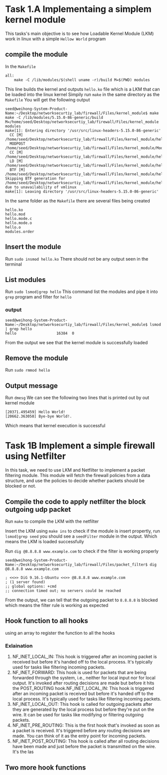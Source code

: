 # Task 1.A Implementaing a simplem kernel module
This tasks's main objective is to see how Loadable Kernel Module (LKM) work in linux with a simple `Hellow World` program

## compile the module

In the `Makefile` 
```
all:
	make -C /lib/modules/$(shell uname -r)/build M=$(PWD) modules
```
This line builds the kernel and outputs `hello.ko` file which is a LKM that can be loaded into the linux kernel
Simpily run `make` in the same directory as the `Makefile`
You will get the following output 
```
seed@weihong-System-Product-Name:~/Desktop/networksecurtiy_lab/firewall/Files/kernel_module$ make
make -C /lib/modules/5.15.0-86-generic/build M=/home/seed/Desktop/networksecurtiy_lab/firewall/Files/kernel_module modules
make[1]: Entering directory '/usr/src/linux-headers-5.15.0-86-generic'
  CC [M]  /home/seed/Desktop/networksecurtiy_lab/firewall/Files/kernel_module/hello.o
  MODPOST /home/seed/Desktop/networksecurtiy_lab/firewall/Files/kernel_module/Module.symvers
  CC [M]  /home/seed/Desktop/networksecurtiy_lab/firewall/Files/kernel_module/hello.mod.o
  LD [M]  /home/seed/Desktop/networksecurtiy_lab/firewall/Files/kernel_module/hello.ko
  BTF [M] /home/seed/Desktop/networksecurtiy_lab/firewall/Files/kernel_module/hello.ko
Skipping BTF generation for /home/seed/Desktop/networksecurtiy_lab/firewall/Files/kernel_module/hello.ko due to unavailability of vmlinux
make[1]: Leaving directory '/usr/src/linux-headers-5.15.0-86-generic'
```
In the same folder as the `Makefile` there are several files being created
```
hello.ko
hello.mod
hello.mode.c
hello.mode.o
hello.o
modules.order
```

## Insert the module
Run `sudo insmod hello.ko`
There should not be any output seen in the terminal

## List modules

Run `sudo lsmod|grep hello`
This command list the modules and pipe it into `grep` program and filter for `hello`

### output
```
seed@weihong-System-Product-Name:~/Desktop/networksecurtiy_lab/firewall/Files/kernel_module$ lsmod | grep hello
hello                  16384  0
```

From the output we see that the kernel module is successfully loaded

## Remove the module
Run `sudo rmmod hello`

## Output message
Run `dmesg`
We can see the following two lines that is printed out by out kernel module
```
[20371.495459] Hello World!
[20662.363058] Bye-bye World!.
```
Which means that kernel execution is successful


# Task 1B Implement a simple firewall using Netfilter

In this task, we need to use LKM and Netfilter to implement a packet filtering module. This module will fetch the firewall policies from a data structure, and use the policies to decide whether packets should be blocked or not.

## Compile the code to apply netfilter the block outgoing udp packet

Run `make` to compile the LKM with the netfilter

Insert the LKM using `make ins` to check if the module is insert propertly, run `lsmod|grep seed` you should see a `seedFilter` module in the output. Which means the LKM is loaded successfully

Run `dig @8.8.8.8 www.example.com` to check if the filter is working properly
```
seed@weihong-System-Product-Name:~/Desktop/networksecurtiy_lab/firewall/Files/packet_filter$ dig @8.8.8.8 www.example.com

; <<>> DiG 9.16.1-Ubuntu <<>> @8.8.8.8 www.example.com
; (1 server found)
;; global options: +cmd
;; connection timed out; no servers could be reached

```
From the output, we can tell that the outgoing packet to `8.8.8.8` is blocked which means the filter rule is working as expected

## Hook function to all hooks
using an array to register the function to all the hooks 
### Exlaination
1. NF_INET_LOCAL_IN: This hook is triggered after an incoming packet is received but before it's handed off to the local process. It's typically used for tasks like filtering incoming packets.
2. NF_INET_FORWARD: This hook is used for packets that are being forwarded through the system, i.e., neither for local input nor for local output. It's invoked after routing decisions are made but before it hits the POST_ROUTING hook.NF_INET_LOCAL_IN: This hook is triggered after an incoming packet is received but before it's handed off to the local process. It's typically used for tasks like filtering incoming packets.
3. NF_INET_LOCAL_OUT: This hook is called for outgoing packets after they are generated by the local process but before they're put on the wire. It can be used for tasks like modifying or filtering outgoing packets.
4. NF_INET_PRE_ROUTING: This is the first hook that's invoked as soon as a packet is received. It's triggered before any routing decisions are made. You can think of it as the entry point for incoming packets.
5. NF_INET_POST_ROUTING: This hook is called after all routing decisions have been made and just before the packet is transmitted on the wire. It's the las

## Two more hook functions







